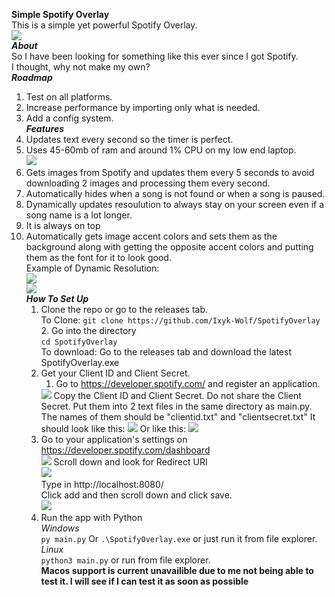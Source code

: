 **Simple Spotify Overlay**  
This is a simple yet powerful Spotify Overlay.  
<img src="https://cdn.discordapp.com/attachments/814731117416546307/819965785987481600/unknown.png"/>  
***About***   
So I have been looking for something like this ever since I got Spotify.  
I thought, why not make my own?  
***Roadmap***  
1. Test on all platforms.  
2. Increase performance by importing only what is needed.  
3. Add a config system.  
***Features***  
1. Updates text every second so the timer is perfect.  
2. Uses 45-60mb of ram and around 1% CPU on my low end laptop.  
   <img src="https://cdn.discordapp.com/attachments/814731117416546307/820058771962986556/unknown.png"/>
3. Gets images from Spotify and updates them every 5 seconds to avoid downloading 2 images and processing them every second. 
4. Automatically hides when a song is not found or when a song is paused.
5. Dynamically updates resoulution to always stay on your screen even if a song name is a lot longer.  
6. It is always on top  
7. Automatically gets image accent colors and sets them  as the background along with getting the opposite accent colors and putting them as the font for it to look good.  
Example of Dynamic Resolution:  
   <img src="https://cdn.discordapp.com/attachments/814731117416546307/819966525577625600/unknown.png"/>  
   <img src="https://cdn.discordapp.com/attachments/814731117416546307/820008584829075476/unknown.png"/>  
***How To Set Up***  
   1. Clone the repo or go to the releases tab.  
      To Clone: `git clone https://github.com/Ixyk-Wolf/SpotifyOverlay`
       2. Go into the directory  
        `cd SpotifyOverlay`  
      To download: Go to the releases tab and download the latest SpotifyOverlay.exe
   3. Get your Client ID and Client Secret.
      1. Go to https://developer.spotify.com/ and register an application.  
       <img src="https://cdn.discordapp.com/attachments/814731117416546307/819970864459939861/unknown.png"/>  
         Copy the Client ID and Client Secret. Do not share the Client Secret. Put them into 2 text files in the same directory as main.py. The names of them should be "clientid.txt" and "clientsecret.txt"  
         It should look like this:  
         <img src="https://cdn.discordapp.com/attachments/814731117416546307/819971812791287829/unknown.png"/>  
         Or like this:  
         <img src="https://cdn.discordapp.com/attachments/814731117416546307/820011941433966602/unknown.png"/>
   4. Go to your application's settings on https://developer.spotify.com/dashboard  
      <img src="https://cdn.discordapp.com/attachments/814731117416546307/819973689990709258/unknown.png"/>
      Scroll down and look for Redirect URI  
      <img src="https://cdn.discordapp.com/attachments/814731117416546307/819975858122522624/unknown.png"/>  
      Type in http://localhost:8080/  
      Click add and then scroll down and click save.  
      <img src="https://cdn.discordapp.com/attachments/814731117416546307/819976440639520818/unknown.png"/>
   5. Run the app with Python  
    *Windows*  
      `py main.py` Or `.\SpotifyOverlay.exe` or just run it from file explorer.  
    *Linux*  
      `python3 main.py` or run from file explorer.  
      **Macos support is current unavailible due to me not being able to test it. I will see if I can test it as soon  as possible**
      
